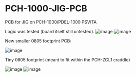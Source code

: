 # PCH-1000-JIG-PCB
PCB for JIG on PCH-1000/PDEL-1000 PSVITA

Logic was tested (board itself still untested).
![image](https://user-images.githubusercontent.com/203427/227253381-5540598f-7e01-4136-84e2-654cc3f371b4.png)
![image](https://user-images.githubusercontent.com/203427/227253485-31d1d972-028e-47ee-a81c-1ea229f9e80f.png)


New smaller 0805 footprint PCB: 

![image](https://user-images.githubusercontent.com/203427/225348474-67f1b619-1317-4e49-8dcd-ff30cb4a7db6.png)


Tiny 0805 footprint (meant to fit within the PCH-ZCL1 craddle)

![image](https://user-images.githubusercontent.com/203427/225658495-ec06bd6f-8084-4344-b684-ed58eb531545.png)
![image](https://user-images.githubusercontent.com/203427/225658419-1a270cdc-9460-42ed-94f4-285438aee1ef.png)
